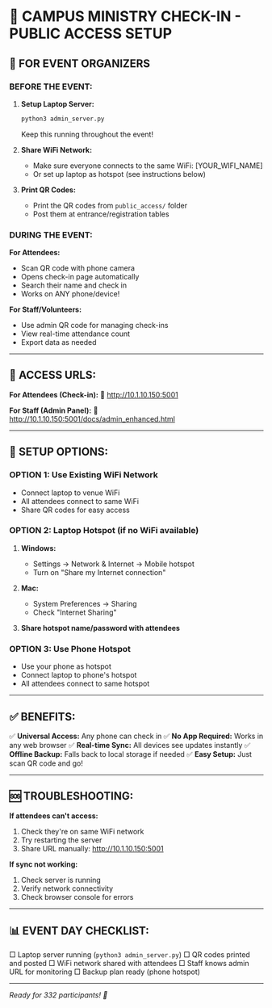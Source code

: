 
# 📱 CAMPUS MINISTRY CHECK-IN - PUBLIC ACCESS SETUP

## 🎯 FOR EVENT ORGANIZERS

### BEFORE THE EVENT:

1. **Setup Laptop Server:**
   ```bash
   python3 admin_server.py
   ```
   Keep this running throughout the event!

2. **Share WiFi Network:**
   - Make sure everyone connects to the same WiFi: [YOUR_WIFI_NAME]
   - Or set up laptop as hotspot (see instructions below)

3. **Print QR Codes:**
   - Print the QR codes from `public_access/` folder
   - Post them at entrance/registration tables

### DURING THE EVENT:

**For Attendees:**
- Scan QR code with phone camera
- Opens check-in page automatically
- Search their name and check in
- Works on ANY phone/device!

**For Staff/Volunteers:**
- Use admin QR code for managing check-ins
- View real-time attendance count
- Export data as needed

---

## 📱 ACCESS URLS:

**For Attendees (Check-in):**
🔗 http://10.1.10.150:5001

**For Staff (Admin Panel):**
🔗 http://10.1.10.150:5001/docs/admin_enhanced.html

---

## 🔧 SETUP OPTIONS:

### OPTION 1: Use Existing WiFi Network
- Connect laptop to venue WiFi
- All attendees connect to same WiFi
- Share QR codes for easy access

### OPTION 2: Laptop Hotspot (if no WiFi available)
1. **Windows:**
   - Settings → Network & Internet → Mobile hotspot
   - Turn on "Share my Internet connection"
   
2. **Mac:**
   - System Preferences → Sharing
   - Check "Internet Sharing"
   
3. **Share hotspot name/password with attendees**

### OPTION 3: Use Phone Hotspot
- Use your phone as hotspot
- Connect laptop to phone's hotspot
- All attendees connect to same hotspot

---

## ✅ BENEFITS:

✅ **Universal Access:** Any phone can check in
✅ **No App Required:** Works in any web browser
✅ **Real-time Sync:** All devices see updates instantly
✅ **Offline Backup:** Falls back to local storage if needed
✅ **Easy Setup:** Just scan QR code and go!

---

## 🆘 TROUBLESHOOTING:

**If attendees can't access:**
1. Check they're on same WiFi network
2. Try restarting the server
3. Share URL manually: http://10.1.10.150:5001

**If sync not working:**
1. Check server is running
2. Verify network connectivity
3. Check browser console for errors

---

## 📊 EVENT DAY CHECKLIST:

□ Laptop server running (`python3 admin_server.py`)
□ QR codes printed and posted
□ WiFi network shared with attendees
□ Staff knows admin URL for monitoring
□ Backup plan ready (phone hotspot)

---

*Ready for 332 participants! 🎉*
